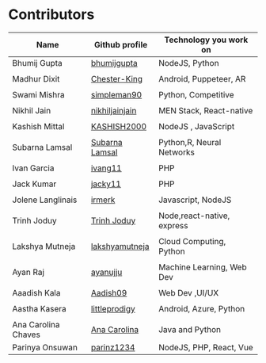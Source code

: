 # Contributors

| <b>Name             | Github profile                                      | Technology you work on</b> |
| ------------------- | --------------------------------------------------- | -------------------------- |
| Bhumij Gupta        | [bhumijgupta](https://github.com/bhumijgupta)       | NodeJS, Python             |
|                     |                                                     |                            |
| Madhur Dixit        | [Chester-King](https://github.com/Chester-King)     | Android, Puppeteer, AR     |
|                     |                                                     |                            |
| Swami Mishra        | [simpleman90](https://github.com/simpleman90)       | Python, Competitive        |
|                     |                                                     |                            |
| Nikhil Jain         | [nikhiljainjain](https://github.com/nikhiljainjain) | MEN Stack, React-native    |
|                     |                                                     |                            |
| Kashish Mittal      | [KASHISH2000](http://github.com/KASHISH2000)        | NodeJS , JavaScript        |
|                     |                                                     |                            |
| Subarna Lamsal      | [Subarna Lamsal](https://github.com/Subarna578)     | Python,R, Neural Networks  |
|                     |                                                     |                            |
| Ivan Garcia         | [ivang11](https://github.com/ivang11)               | PHP                        |
|                     |                                                     |                            |
| Jack Kumar          | [jacky11](https://github.com/jacky11)               | PHP                        |
|                     |                                                     |                            |
| Jolene Langlinais   | [irmerk](https://github.com/irmerk)                 | Javascript, NodeJS         |
|                     |                                                     |                            |
| Trinh Joduy         | [Trinh Joduy](https://github.com/trinhminhhieu)     | Node,react-native, express |
|                     |                                                     |                            |
| Lakshya Mutneja     | [lakshyamutneja](https://github.com/lakshyamutneja) | Cloud Computing, Python    |
|                     |                                                     |                            |
| Ayan Raj            | [ayanujju](https://github.com/ayanujju)             | Machine Learning, Web Dev  |
|                     |                                                     |                            |
| Aaadish Kala        | [Aadish09](https://github.com/Aadish09)             | Web Dev ,UI/UX             |
|                     |                                                     |                            |
| Aastha Kasera       | [littleprodigy](https://github.com/littleprodigy)   | Android, Azure, Python     |
|                     |                                                     |                            |
| Ana Carolina Chaves | [Ana Carolina](https://github.com/anacarolinacv)    | Java and Python            |
| Parinya Onsuwan     | [parinz1234](https://github.com/parinz1234)         | NodeJS, PHP, React, Vue    |

